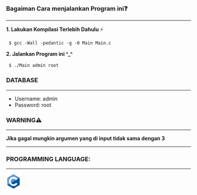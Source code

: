 ### Bagaiman Cara menjalankan Program ini❓
<hr>
<b>1. Lakukan Kompilasi Terlebih Dahulu </b> ⚡
<pre><code> $ gcc -Wall -pedantic -g -0 Main Main.c </code></pre>
<b>2. Jalankan Program ini ^_^</b>
<pre><code> $ ./Main admin root </code></pre>


### DATABASE
<hr>
<ul>
  <li>Username: admin </li>
  <li>Password: root </li>
 </ul>

### WARNING⚠️
<hr>
<b> Jika gagal mungkin argumen yang di input tidak sama dengan 3</b>
<hr>

<h3 align="left"><b>PROGRAMMING LANGUAGE:</b></h3>
<hr>
<a href="https://www.cprogramming.com/" target="_blank"> <img src="https://raw.githubusercontent.com/devicons/devicon/master/icons/c/c-original.svg" alt="c" width="40" height="40"/> </a> 
</p>




